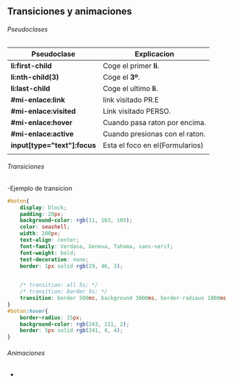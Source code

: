 ## Transiciones y animaciones

###### Pseudoclases

|   Pseudoclase	|   Explicacion	|
|---	|---	|
|   **li:first-child**	|   Coge el primer **li**.	|
|   **li:nth-child(3)**	|   Coge el **3º**.	|
|   **li:last-child**	|   Coge el ultimo **li**.	|
|   **#mi-enlace:link**	|   link visitado PR.E	|
|   **#mi-enlace:visited**	|   Link visitado PERSO.	|
|   **#mi-enlace:hover**	|   Cuando pasa raton por encima.	|
|   **#mi-enlace:active**	|   Cuando presionas con el raton.	|
|   **input[type="text"]:focus**	|   Esta el foco en el(Formularios)	|
|   	|   	|


###### Transiciones

-Ejemplo de transicion
```css
#boton{
    display: block;
    padding: 20px;
    background-color: rgb(11, 163, 105);
    color: seashell;
    width: 200px;
    text-align: center;
    font-family: Verdana, Geneva, Tahoma, sans-serif;
    font-weight: bold;
    text-decoration: none;
    border: 1px solid rgb(29, 46, 3);

    
    /* transition: all 5s; */
    /* transition: border 5s; */
    transition: border 500ms, background 3000ms, border-radious 1000ms;
}
#boton:hover{
    border-radius: 15px;
    background-color: rgb(243, 111, 2);
    border: 5px solid rgb(241, 4, 4);
}
```


###### Animaciones

- 
